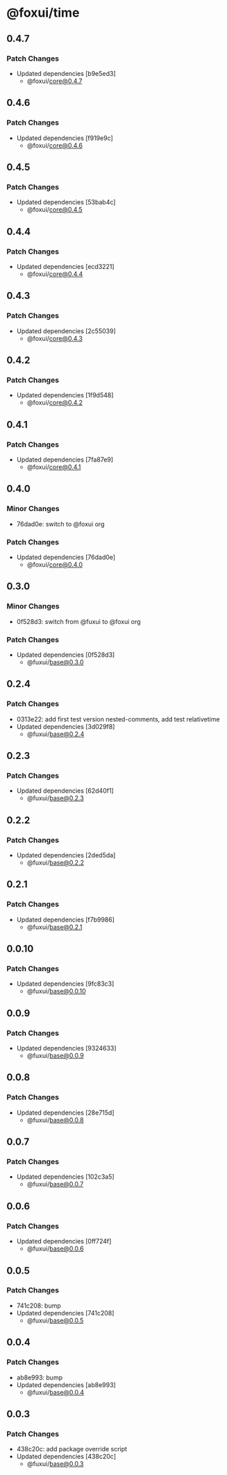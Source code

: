 # @foxui/time

## 0.4.7

### Patch Changes

- Updated dependencies [b9e5ed3]
  - @foxui/core@0.4.7

## 0.4.6

### Patch Changes

- Updated dependencies [f919e9c]
  - @foxui/core@0.4.6

## 0.4.5

### Patch Changes

- Updated dependencies [53bab4c]
  - @foxui/core@0.4.5

## 0.4.4

### Patch Changes

- Updated dependencies [ecd3221]
  - @foxui/core@0.4.4

## 0.4.3

### Patch Changes

- Updated dependencies [2c55039]
  - @foxui/core@0.4.3

## 0.4.2

### Patch Changes

- Updated dependencies [1f9d548]
  - @foxui/core@0.4.2

## 0.4.1

### Patch Changes

- Updated dependencies [7fa87e9]
  - @foxui/core@0.4.1

## 0.4.0

### Minor Changes

- 76dad0e: switch to @foxui org

### Patch Changes

- Updated dependencies [76dad0e]
  - @foxui/core@0.4.0

## 0.3.0

### Minor Changes

- 0f528d3: switch from @fuxui to @foxui org

### Patch Changes

- Updated dependencies [0f528d3]
  - @fuxui/base@0.3.0

## 0.2.4

### Patch Changes

- 0313e22: add first test version nested-comments, add test relativetime
- Updated dependencies [3d029f8]
  - @fuxui/base@0.2.4

## 0.2.3

### Patch Changes

- Updated dependencies [62d40f1]
  - @fuxui/base@0.2.3

## 0.2.2

### Patch Changes

- Updated dependencies [2ded5da]
  - @fuxui/base@0.2.2

## 0.2.1

### Patch Changes

- Updated dependencies [f7b9986]
  - @fuxui/base@0.2.1

## 0.0.10

### Patch Changes

- Updated dependencies [9fc83c3]
  - @fuxui/base@0.0.10

## 0.0.9

### Patch Changes

- Updated dependencies [9324633]
  - @fuxui/base@0.0.9

## 0.0.8

### Patch Changes

- Updated dependencies [28e715d]
  - @fuxui/base@0.0.8

## 0.0.7

### Patch Changes

- Updated dependencies [102c3a5]
  - @fuxui/base@0.0.7

## 0.0.6

### Patch Changes

- Updated dependencies [0ff724f]
  - @fuxui/base@0.0.6

## 0.0.5

### Patch Changes

- 741c208: bump
- Updated dependencies [741c208]
  - @fuxui/base@0.0.5

## 0.0.4

### Patch Changes

- ab8e993: bump
- Updated dependencies [ab8e993]
  - @fuxui/base@0.0.4

## 0.0.3

### Patch Changes

- 438c20c: add package override script
- Updated dependencies [438c20c]
  - @fuxui/base@0.0.3
